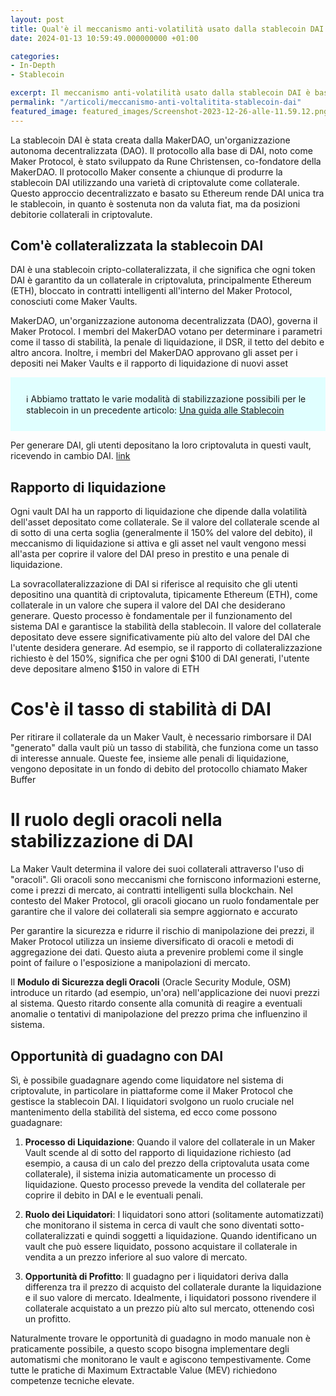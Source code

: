 ```yaml
---
layout: post
title: Qual'è il meccanismo anti-volatilità usato dalla stablecoin DAI
date: 2024-01-13 10:59:49.000000000 +01:00

categories:
- In-Depth
- Stablecoin

excerpt: Il meccanismo anti-volatilità usato dalla stablecoin DAI è basato sul principio di generazione del token a fronte di un deposito di altri asset volatili dentro uno smart contract. Il deposito deve essere sovra-collateralizzato per garantire la stabilità ed i liquidatori sono i soggetti con appetito di rischio tale da acquisire gli asset volatili posti a garanzia della stablecoin.
permalink: "/articoli/meccanismo-anti-voltalitita-stablecoin-dai"
featured_image: featured_images/Screenshot-2023-12-26-alle-11.59.12.png
---
```


La stablecoin DAI è stata creata dalla MakerDAO, un'organizzazione autonoma decentralizzata (DAO). Il protocollo alla base di DAI, noto come Maker Protocol, è stato sviluppato da Rune Christensen, co-fondatore della MakerDAO. Il protocollo Maker consente a chiunque di produrre la stablecoin DAI utilizzando una varietà di criptovalute come collaterale. Questo approccio decentralizzato e basato su Ethereum rende DAI unica tra le stablecoin, in quanto è sostenuta non da valuta fiat, ma da posizioni debitorie collaterali in criptovalute.

## Com'è collateralizzata la stablecoin DAI

DAI è una stablecoin cripto-collateralizzata, il che significa che ogni token DAI è garantito da un collaterale in criptovaluta, principalmente Ethereum (ETH), bloccato in contratti intelligenti all'interno del Maker Protocol, conosciuti come Maker Vaults. 

MakerDAO, un'organizzazione autonoma decentralizzata (DAO), governa il Maker Protocol. I membri del MakerDAO votano per determinare i parametri come il tasso di stabilità, la penale di liquidazione, il DSR, il tetto del debito e altro ancora. Inoltre, i membri del MakerDAO approvano gli asset per i depositi nei Maker Vaults e il rapporto di liquidazione di nuovi asset

<style>
.info {
  background-color: lightcyan;
  padding: 25px;
}
</style>
<div class="info">
ℹ️ Abbiamo trattato le varie modalità di stabilizzazione possibili per le stablecoin in un precedente articolo:
<a href="/articoli/guida-stablecoin-cosa-sono-a-cosa-servono-paypal/">Una guida alle Stablecoin</a><br/>
</div>



Per generare DAI, gli utenti depositano la loro criptovaluta in questi vault, ricevendo in cambio DAI​​​​​​. [link](https://moneymade.io/learn/article/maker-protocol-dai)

## Rapporto di liquidazione

Ogni vault DAI ha un rapporto di liquidazione che dipende dalla volatilità dell'asset depositato come collaterale. Se il valore del collaterale scende al di sotto di una certa soglia (generalmente il 150% del valore del debito), il meccanismo di liquidazione si attiva e gli asset nel vault vengono messi all'asta per coprire il valore del DAI preso in prestito e una penale di liquidazione​.

La sovracollateralizzazione di DAI si riferisce al requisito che gli utenti depositino una quantità di criptovaluta, tipicamente Ethereum (ETH), come collaterale in un valore che supera il valore del DAI che desiderano generare. Questo processo è fondamentale per il funzionamento del sistema DAI e garantisce la stabilità della stablecoin. Il valore del collaterale depositato deve essere significativamente più alto del valore del DAI che l'utente desidera generare. Ad esempio, se il rapporto di collateralizzazione richiesto è del 150%, significa che per ogni $100 di DAI generati, l'utente deve depositare almeno $150 in valore di ETH

# Cos'è il tasso di stabilità di DAI

Per ritirare il collaterale da un Maker Vault, è necessario rimborsare il DAI "generato" dalla vault più un tasso di stabilità, che funziona come un tasso di interesse annuale. Queste fee, insieme alle penali di liquidazione, vengono depositate in un fondo di debito del protocollo chiamato Maker Buffer

# Il ruolo degli oracoli nella stabilizzazione di DAI

La Maker Vault determina il valore dei suoi collaterali attraverso l'uso di "oracoli". Gli oracoli sono meccanismi che forniscono informazioni esterne, come i prezzi di mercato, ai contratti intelligenti sulla blockchain. Nel contesto del Maker Protocol, gli oracoli giocano un ruolo fondamentale per garantire che il valore dei collaterali sia sempre aggiornato e accurato

Per garantire la sicurezza e ridurre il rischio di manipolazione dei prezzi, il Maker Protocol utilizza un insieme diversificato di oracoli e metodi di aggregazione dei dati. Questo aiuta a prevenire problemi come il single point of failure o l'esposizione a manipolazioni di mercato.

Il **Modulo di Sicurezza degli Oracoli** (Oracle Security Module, OSM) introduce un ritardo (ad esempio, un'ora) nell'applicazione dei nuovi prezzi al sistema. Questo ritardo consente alla comunità di reagire a eventuali anomalie o tentativi di manipolazione del prezzo prima che influenzino il sistema.

## Opportunità di guadagno con DAI

Sì, è possibile guadagnare agendo come liquidatore nel sistema di criptovalute, in particolare in piattaforme come il Maker Protocol che gestisce la stablecoin DAI. I liquidatori svolgono un ruolo cruciale nel mantenimento della stabilità del sistema, ed ecco come possono guadagnare:

1. **Processo di Liquidazione**: Quando il valore del collaterale in un Maker Vault scende al di sotto del rapporto di liquidazione richiesto (ad esempio, a causa di un calo del prezzo della criptovaluta usata come collaterale), il sistema inizia automaticamente un processo di liquidazione. Questo processo prevede la vendita del collaterale per coprire il debito in DAI e le eventuali penali.

2. **Ruolo dei Liquidatori**: I liquidatori sono attori (solitamente automatizzati) che monitorano il sistema in cerca di vault che sono diventati sotto-collateralizzati e quindi soggetti a liquidazione. Quando identificano un vault che può essere liquidato, possono acquistare il collaterale in vendita a un prezzo inferiore al
suo valore di mercato.

3. **Opportunità di Profitto**: Il guadagno per i liquidatori deriva dalla differenza tra il prezzo di acquisto del collaterale durante la liquidazione e il suo valore di mercato. Idealmente, i liquidatori possono rivendere il collaterale acquistato a un prezzo più alto sul mercato, ottenendo così un profitto.

Naturalmente trovare le opportunità di guadagno in modo manuale non è praticamente possibile, a questo scopo bisogna implementare degli automatismi che monitorano le vault e agiscono tempestivamente. Come tutte le pratiche di Maximum Extractable Value (MEV) richiedono competenze tecniche elevate.